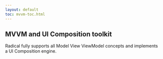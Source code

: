 ```yaml
---
layout: default
toc: mvvm-toc.html
---
```


## MVVM and UI Composition toolkit

Radical fully supports all Model View ViewModel concepts and implements a UI Composition engine.